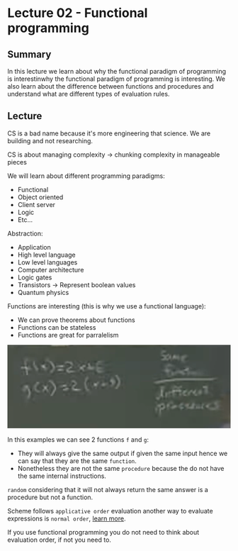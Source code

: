 # Lecture 02 - Functional programming

## Summary

In this lecture we learn about why the functional paradigm of programming is interestinwhy the functional paradigm of programming is interesting. We also learn about the difference between functions and procedures and understand what are different types of evaluation rules.

## Lecture

CS is a bad name because it's more engineering that science. We are building and not researching.

CS is about managing complexity -> chunking complexity in manageable pieces

We will learn about different programming paradigms:

- Functional
- Object oriented
- Client server
- Logic
- Etc...

Abstraction:

- Application
- High level language
- Low level languages
- Computer architecture
- Logic gates
- Transistors -> Represent boolean values
- Quantum physics

Functions are interesting (this is why we use a functional language):

- We can prove theorems about functions
- Functions can be stateless
- Functions are great for parralelism

![same functions different procedures](../../assets/same_functions_different_procedures.png)

In this examples we can see 2 functions `f` and `g`:

- They will always give the same output if given the same input hence we can say that they are the same `function`.
- Nonetheless they are not the same `procedure` because the do not have the same internal instructions.

`random` considering that it will not always return the same answer is a procedure but not a function.

Scheme follows `applicative order` evaluation another way to evaluate expressions is `normal order`, [learn more](https://sookocheff.com/post/fp/evaluating-lambda-expressions/).

If you use functional programming you do not need to think about evaluation order, if not you need to.
